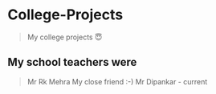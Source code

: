 # College-Projects
>My college projects 😇

##   My school teachers were
> Mr Rk Mehra My close friend :-)
> Mr Dipankar - current

